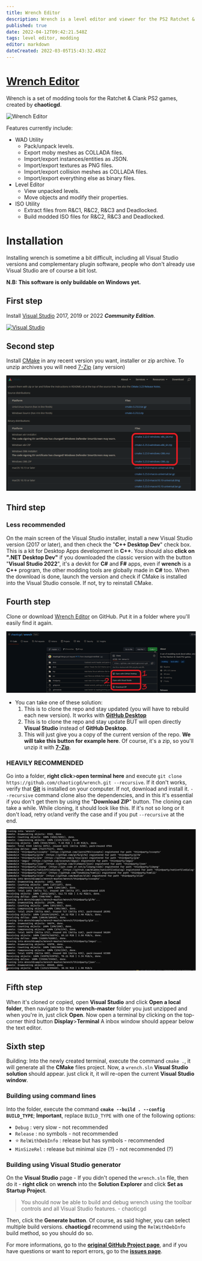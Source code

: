 ```yaml
---
title: Wrench Editor
description: Wrench is a level editor and viewer for the PS2 Ratchet & Clank games working from Ratchet & Clank 1 to Ratchet & Clank: Deadlocked. Created by chaoticgd.
published: true
date: 2022-04-12T09:42:21.548Z
tags: level editor, modding
editor: markdown
dateCreated: 2022-03-05T15:43:32.492Z
---
```


# [Wrench Editor](https://github.com/chaoticgd/wrench/)
Wrench is a set of modding tools for the Ratchet & Clank PS2 games, created by **chaoticgd**.

![Wrench Editor](https://github.com/chaoticgd/wrench/raw/master/docs/screenshots/editor.png)

Features currently include:
- WAD Utility
  - Pack/unpack levels.
  - Export moby meshes as COLLADA files.
  - Import/export instances/entities as JSON.
  - Import/export textures as PNG files.
  - Import/export collision meshes as COLLADA files.
  - Import/export everything else as binary files.
- Level Editor
  - View unpacked levels.
  - Move objects and modify their properties.
- ISO Utility
  - Extract files from R&C1, R&C2, R&C3 and Deadlocked.
  - Build modded ISO files for R&C2, R&C3 and Deadlocked.

# Installation
Installing wrench is sometime a bit difficult, including all Visual Studio versions and complementary plugin software, people who don't already use Visual Studio are of course a bit lost.

**N.B: This software is only buildable on Windows yet.**

## First step
Install [Visual Studio](https://visualstudio.microsoft.com/downloads/) 2017, 2019 or 2022 _**Community Edition**_.

[![Visual Studio](https://cdn.discordapp.com/attachments/452456855743102976/963135980192292894/visual_studio.png)](https://visualstudio.microsoft.com/downloads/)

## Second step
Install [CMake](https://cmake.org/download/) in any recent version you want, installer or zip archive. To unzip archives you will need [7-Zip](https://www.7-zip.org/download.html "https://www.7-zip.org/download.html") (any version) 

[![cmake.png](/cmake.png "Download the version you need or you want. Format too.")](https://cmake.org/download/)

## Third step
### Less recommended
On the main screen of the Visual Studio installer, install a new Visual Studio version (2017 or later), and then check the "**C++ Desktop Dev**" check box. This is a kit for Desktop Apps development in **C++**. You should also **click on ".NET Desktop Dev"** if you downloaded the classic version with the button "**Visual Studio 2022**", it's a devkit for **C#** and **F#** apps, even if **wrench** is a **C++** program, the other modding tools are globally made in **C#** too.
When the download is done, launch the version and check if CMake is installed into the Visual Studio console. If not, try to reinstall CMake.
## Fourth step
Clone or download [Wrench Editor](https://github.com/chaoticgd/wrench/) on GitHub. Put it in a folder where you'll easily find it again.

[![github_clone.png](/github_clone.png "Go on the Chaoticgd's repo")](https://github.com/chaoticgd/wrench/)

- You can take one of these solution:
  1) This is to clone the repo and stay updated (you will have to rebuild each new version). It works with **[GitHub Desktop](https://desktop.github.com/ "https://desktop.github.com/")**
  2) This is to clone the repo and stay update BUT will open directly **Visual Studio** instead of **GitHub Desktop**.
  3) This will just give you a copy of the current version of the repo. **We will take this button for example here**. Of course, it's a zip, so you'll unzip it with **[7-Zip](https://www.7-zip.org/download.html "https://www.7-zip.org/download.html")**.

### HEAVILY RECOMMENDED
Go into a folder, **right click**>**open terminal here** and execute `git clone https://github.com/chaoticgd/wrench.git --recursive`.
If it don't works, verify that **[Git](https://git-scm.com/ "https://git-scm.com/")** is installed on your computer. If not, download and install it.
`--recursive` command clone also the dependencies, and in this it's essential if you don't get them by using the "**Download ZIP**" button.
The cloning can take a while.
While cloning, it should look like this. If it's not so long or it don't load, retry or/and verify the case and if you put `--recursive` at the end.

![git_cloning.png](/git_cloning.png)

## Fifth step
When it's cloned or copied, open **Visual Studio** and click **Open a local folder**, then navigate to the **wrench-master** folder you just unzipped and when you're in, just click **Open**.
Now open a terminal by clicking on the top-corner third button **Display**>**Terminal**
A inbox window should appear below the text editor.

## Sixth step
Building: Into the newly created terminal, execute the command `cmake .`, it will generate all the **CMake** files project.
Now, a `wrench.sln` **Visual Studio solution** should appear. just click it, it will re-open the current **Visual Studio window**.

### Building using command lines
Into the folder, execute the command **`cmake --build . --config BUILD_TYPE`**; **Important**, replace `BUILD_TYPE` with one of the following options:
- `Debug` : very slow - not recommended
- `Release` : no symbols - not recommended
- ⭐ `RelWithDebInfo` : release but has symbols - recommended
- `MinSizeRel` : release but minimal size (?) - not recommended (?)

### Building using Visual Studio generator
On the **Visual Studio** page - If you didn't opened the `wrench.sln` file, then do it - **right click** on **wrench** into the **Solution Explorer** and click **Set as Startup Project**.
> You should now be able to build and debug wrench using the toolbar controls and all Visual Studio features.
\- chaoticgd
>
Then, click the **Generate button**. Of course, as said higher, you can select multiple build versions. **chaoticgd** recommend using the `RelWithDebInfo` build method, so you should do so.

For more informations, go to the **[original GitHub Project page](https://github.com/chaoticgd/wrench/)**, and if you have questions or want to report errors, go to the **[issues page](https://github.com/chaoticgd/wrench/issues)**.